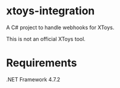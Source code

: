 # xtoys-integration
A C# project to handle webhooks for XToys.

This is not an official XToys tool.

# Requirements
.NET Framework 4.7.2

